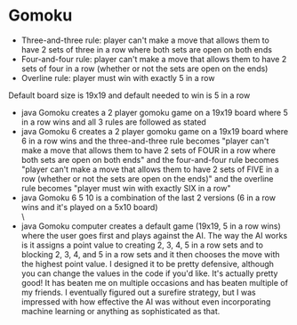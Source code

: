 # Gomoku
<ul> 
  <li>Three-and-three rule: player can't make a move that allows them to have 2 sets of three in a row where both sets are open on both ends</li>
  <li>Four-and-four rule: player can't make a move that allows them to have 2 sets of four in a row (whether or not the sets are open on the ends)</li>
  <li>Overline rule: player must win with exactly 5 in a row</li>
</ul>

Default board size is 19x19 and default needed to win is 5 in a row

<ul> 
  <li>java Gomoku creates a 2 player gomoku game on a 19x19 board where 5 in a row wins and all 3 rules are followed as stated</li>
  <li>java Gomoku 6 creates a 2 player gomoku game on a 19x19 board where 6 in a row wins and the three-and-three rule becomes "player can't make a move that allows them to have 2 sets of FOUR in a row where both sets are open on both ends" and the four-and-four rule becomes "player can't make a move that allows them to have 2 sets of FIVE in a row (whether or not the sets are open on the ends)" and the overline rule becomes "player must win with exactly SIX in a row"</li>
  <li>java Gomoku 6 5 10 is a combination of the last 2 versions (6 in a row wins and it's played on a 5x10 board)</li>\
  <li>java Gomoku computer creates a default game (19x19, 5 in a row wins) where the user goes first and plays against the AI. The way the AI works is it assigns a point value to creating 2, 3, 4, 5 in a row sets and to blocking 2, 3, 4, and 5 in a row sets and it then chooses the move with the highest point value. I designed it to be pretty defensive, although you can change the values in the code if you'd like. It's actually pretty good! It has beaten me on multiple occasions and has beaten multiple of my friends. I eventually figured out a surefire strategy, but I was impressed with how effective the AI was without even incorporating machine learning or anything as sophisticated as that. </li>
</ul>








